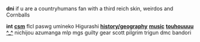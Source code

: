 **dni** if u are a countryhumans fan with a third reich skin, weirdos and Cornballs

**int** **<ins>csm</ins>** flcl paswg umineko Higurashi **<ins>history/geography</ins>** __[music](https://last.fm/user/ihatememphis)__ **<ins>touhouuuu ^_^</ins>** nichijou azumanga mlp mgs guilty gear scott pilgrim trigun dmc bandori 
